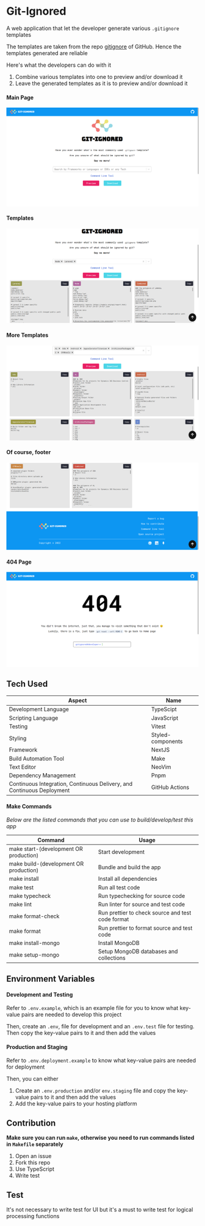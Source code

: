# **Git-Ignored**

A web application that let the developer generate various `.gitignore` templates

The templates are taken from the repo [gitignore](https://github.com/github/gitignore) of GitHub. Hence the templates generated are reliable

Here's what the developers can do with it

1. Combine various templates into one to preview and/or download it
2. Leave the generated templates as it is to preview and/or download it

#### Main Page

![Home](./docs/main.png 'Home')

#### Templates

![Templates](./docs/templates.png 'Templates')

#### More Templates

![More Templates](./docs/more-templates.png 'More Templates')

#### Of course, footer

![Footer](./docs/footer.png 'Footer')

#### 404 Page

![404](./docs/404.png '404')

## Tech Used

| Aspect                                                                 | Name              |
| ---------------------------------------------------------------------- | ----------------- |
| Development Language                                                   | TypeScipt         |
| Scripting Language                                                     | JavaScript        |
| Testing                                                                | Vitest            |
| Styling                                                                | Styled-components |
| Framework                                                              | NextJS            |
| Build Automation Tool                                                  | Make              |
| Text Editor                                                            | NeoVim            |
| Dependency Management                                                  | Pnpm              |
| Continuous Integration, Continuous Delivery, and Continuous Deployment | GitHub Actions    |

#### Make Commands

_*Below are the listed commands that you can use to build/develop/test this app*_

| Command                                | Usage                                             |
| -------------------------------------- | ------------------------------------------------- |
| make start-(development OR production) | Start development                                 |
| make build-(development OR production) | Bundle and build the app                          |
| make install                           | Install all dependencies                          |
| make test                              | Run all test code                                 |
| make typecheck                         | Run typechecking for source code                  |
| make lint                              | Run linter for source and test code               |
| make format-check                      | Run prettier to check source and test code format |
| make format                            | Run prettier to format source and test code       |
| make install-mongo                     | Install MongoDB                                   |
| make setup-mongo                       | Setup MongoDB databases and collections           |

## Environment Variables

#### Development and Testing

Refer to `.env.example`, which is an example file for you to know what key-value pairs are needed to develop this project

Then, create an `.env`, file for development and an `.env.test` file for testing. Then copy the key-value pairs to it and then add the values

#### Production and Staging

Refer to `.env.deployment.example` to know what key-value pairs are needed for deployment

Then, you can either

1. Create an `.env.production` and/or `env.staging` file and copy the key-value pairs to it and then add the values
2. Add the key-value pairs to your hosting platform

## Contribution

**Make sure you can run `make`, otherwise you need to run commands listed in `Makefile` separately**

1. Open an issue
1. Fork this repo
1. Use TypeScript
1. Write test

## Test

It's not necessary to write test for UI but it's a must to write test for logical processing functions
